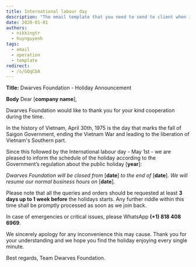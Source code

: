 ```yaml
---
title: International labour day
description: "The email template that you need to send to client when it's near holiday to announce about the absence."
date: 2020-01-01
authors:
  - nikkingtr
  - huynguyenh
tags:
  - email
  - operation
  - template
redirect:
  - /s/GQqCbA
---
```


**Title:** Dwarves Foundation - Holiday Announcement

**Body**
Dear [**company name**],

Dwarves Foundation would like to thank you for your kind cooperation during the time.

In the history of Vietnam, April 30th, 1975 is the day that marks the fall of Saigon Government, ending the Vietnam War and leading to the liberation of Vietnam's Southern part.

Since this followed by the International labour day - May 1st - we are pleased to inform the schedule of the holiday according to the Government’s regulation about the public holiday [**year**]:

_Dwarves Foundation will be closed from_ [**date**] _to the end of_ [**date**]_. We will resume our normal business hours on_ [**date**]_._

Please note that all the queries and orders should be requested at least **3 days up to 1 week before** the holidays starts. Any further riddle within this time shall be promptly processed as soon as we join back.

In case of emergencies or critical issues, please WhatsApp **(+1) 818 408 6969**.

We sincerely apology for any inconvenience this may cause. Thank you for your understanding and we hope you find the holiday enjoying every single minute.

Best regards,
Team Dwarves Foundation.

